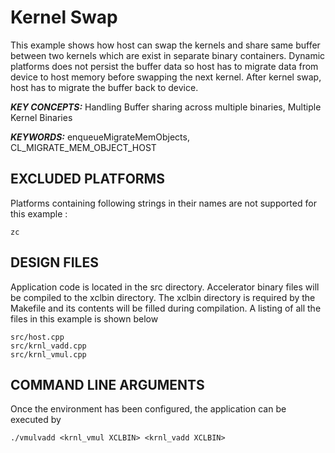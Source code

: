 Kernel Swap
======================

This example shows how host can swap the kernels and share same buffer between two kernels which are exist in separate binary containers. Dynamic platforms does not persist the buffer data so host has to migrate data from device to host memory before swapping the next kernel. After kernel swap, host has to migrate the buffer back to device.

***KEY CONCEPTS:*** Handling Buffer sharing across multiple binaries, Multiple Kernel Binaries

***KEYWORDS:*** enqueueMigrateMemObjects, CL_MIGRATE_MEM_OBJECT_HOST

## EXCLUDED PLATFORMS
Platforms containing following strings in their names are not supported for this example :
```
zc
```

##  DESIGN FILES
Application code is located in the src directory. Accelerator binary files will be compiled to the xclbin directory. The xclbin directory is required by the Makefile and its contents will be filled during compilation. A listing of all the files in this example is shown below

```
src/host.cpp
src/krnl_vadd.cpp
src/krnl_vmul.cpp
```

##  COMMAND LINE ARGUMENTS
Once the environment has been configured, the application can be executed by
```
./vmulvadd <krnl_vmul XCLBIN> <krnl_vadd XCLBIN>
```

